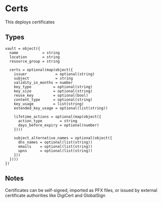 # Certs

This deploys certificates

## Types

```hcl
vault = object({
  name           = string
  location       = string
  resource_group = string

  certs = optional(map(object({
    issuer             = optional(string)
    subject            = string
    validity_in_months = number
    key_type          = optional(string)
    key_size          = optional(string)
    reuse_key         = optional(bool)
    content_type      = optional(string)
    key_usage         = list(string)
    extended_key_usage = optional(list(string))

    lifetime_actions = optional(map(object({
      action_type        = string
      days_before_expiry = optional(number)
    })))

    subject_alternative_names = optional(object({
      dns_names = optional(list(string))
      emails    = optional(list(string))
      upns      = optional(list(string))
    }))
  })))
})
```

## Notes

Certificates can be self-signed, imported as PFX files, or issued by external certificate authorities like DigiCert and GlobalSign
